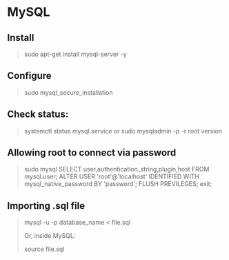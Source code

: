 # MySQL

## Install

> sudo apt-get install mysql-server -y

## Configure

> sudo mysql_secure_installation

## Check status:

> systemctl status mysql.service
or
> sudo mysqladmin -p -r root version

## Allowing root to connect via password

> sudo mysql
> SELECT user,authentication_string,plugin,host FROM mysql.user;
> ALTER USER 'root'@'localhost' IDENTIFIED WITH mysql_native_password BY 'password';
> FLUSH PREVILEGES;
> exit;

## Importing .sql file

> mysql -u <user> -p database_name < file.sql
>  
> Or, inside MySQL:
>  
> source file.sql

